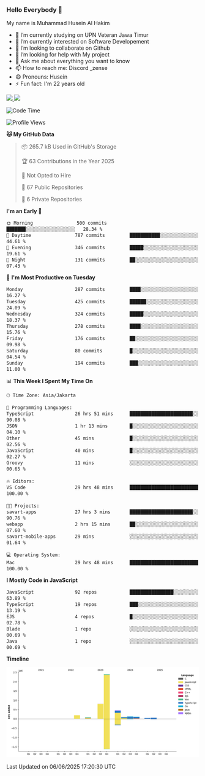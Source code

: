 ### Hello Everybody 👋

My name is Muhammad Husein Al Hakim

- 🔭 I’m currently studying on UPN Veteran Jawa Timur
- 🌱 I’m currently interested on Software Developement
- 👯 I’m looking to collaborate on Github
- 🤔 I’m looking for help with My project
- 💬 Ask me about everything you want to know
- 📫 How to reach me: Discord _zense
- 😄 Pronouns: Husein
- ⚡ Fun fact: I'm 22 years old

<p align="left">
<a href="https://github.com/huseinhq">
  <img height="180em" src="https://github-readme-stats-eight-theta.vercel.app/api?username=huseinhq&show_icons=true&theme=algolia&include_all_commits=true&count_private=true"/>
  <img height="180em" src="https://github-readme-stats-eight-theta.vercel.app/api/top-langs/?username=huseinhq&layout=compact&langs_count=8&theme=algolia"/>
</a>
</p>

<!--START_SECTION:waka-->
![Code Time](http://img.shields.io/badge/Code%20Time-2%2C237%20hrs%2043%20mins-blue)

![Profile Views](http://img.shields.io/badge/Profile%20Views-3-blue)

**🐱 My GitHub Data** 

> 📦 265.7 kB Used in GitHub's Storage 
 > 
> 🏆 63 Contributions in the Year 2025
 > 
> 🚫 Not Opted to Hire
 > 
> 📜 67 Public Repositories 
 > 
> 🔑 6 Private Repositories 
 > 
**I'm an Early 🐤** 

```text
🌞 Morning                500 commits         ███████░░░░░░░░░░░░░░░░░░   28.34 % 
🌆 Daytime                787 commits         ███████████░░░░░░░░░░░░░░   44.61 % 
🌃 Evening                346 commits         █████░░░░░░░░░░░░░░░░░░░░   19.61 % 
🌙 Night                  131 commits         ██░░░░░░░░░░░░░░░░░░░░░░░   07.43 % 
```
📅 **I'm Most Productive on Tuesday** 

```text
Monday                   287 commits         ████░░░░░░░░░░░░░░░░░░░░░   16.27 % 
Tuesday                  425 commits         ██████░░░░░░░░░░░░░░░░░░░   24.09 % 
Wednesday                324 commits         █████░░░░░░░░░░░░░░░░░░░░   18.37 % 
Thursday                 278 commits         ████░░░░░░░░░░░░░░░░░░░░░   15.76 % 
Friday                   176 commits         ██░░░░░░░░░░░░░░░░░░░░░░░   09.98 % 
Saturday                 80 commits          █░░░░░░░░░░░░░░░░░░░░░░░░   04.54 % 
Sunday                   194 commits         ███░░░░░░░░░░░░░░░░░░░░░░   11.00 % 
```


📊 **This Week I Spent My Time On** 

```text
🕑︎ Time Zone: Asia/Jakarta

💬 Programming Languages: 
TypeScript               26 hrs 51 mins      ███████████████████████░░   90.08 % 
JSON                     1 hr 13 mins        █░░░░░░░░░░░░░░░░░░░░░░░░   04.10 % 
Other                    45 mins             █░░░░░░░░░░░░░░░░░░░░░░░░   02.56 % 
JavaScript               40 mins             █░░░░░░░░░░░░░░░░░░░░░░░░   02.27 % 
Groovy                   11 mins             ░░░░░░░░░░░░░░░░░░░░░░░░░   00.65 % 

🔥 Editors: 
VS Code                  29 hrs 48 mins      █████████████████████████   100.00 % 

🐱‍💻 Projects: 
savart-apps              27 hrs 3 mins       ███████████████████████░░   90.76 % 
webapp                   2 hrs 15 mins       ██░░░░░░░░░░░░░░░░░░░░░░░   07.60 % 
savart-mobile-apps       29 mins             ░░░░░░░░░░░░░░░░░░░░░░░░░   01.64 % 

💻 Operating System: 
Mac                      29 hrs 48 mins      █████████████████████████   100.00 % 
```

**I Mostly Code in JavaScript** 

```text
JavaScript               92 repos            ████████████████░░░░░░░░░   63.89 % 
TypeScript               19 repos            ███░░░░░░░░░░░░░░░░░░░░░░   13.19 % 
EJS                      4 repos             █░░░░░░░░░░░░░░░░░░░░░░░░   02.78 % 
Blade                    1 repo              ░░░░░░░░░░░░░░░░░░░░░░░░░   00.69 % 
Java                     1 repo              ░░░░░░░░░░░░░░░░░░░░░░░░░   00.69 % 
```



**Timeline**

![Lines of Code chart](https://raw.githubusercontent.com/HuseinHQ/HuseinHQ/main/assets/bar_graph.png)


 Last Updated on 06/06/2025 17:20:30 UTC
<!--END_SECTION:waka-->
